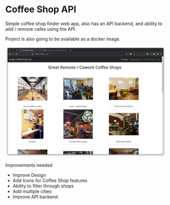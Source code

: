 # Coffee Shop API 

Simple coffee shop finder web app, also has an API backend, and ability to add / remove cafes using the API.

Project is also going to be available as a docker image. 

![](coffee_shop_project.png)



Improvements needed
- Improve Design
- Add Icons for Coffee Shop features
- Ability to filter through shops
- Add multiple cities
- Improve API backend


